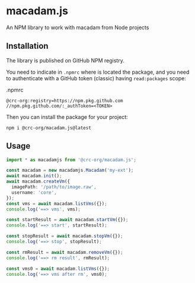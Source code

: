 # macadam.js
An NPM library to work with macadam from Node projects

## Installation

The library is published on GitHub NPM registry. 

You need to indicate in `.npmrc` where is located the package, and you need to authenticate with a GitHub token (classic) having `read:packages` scope:

.npmrc
```
@crc-org:registry=https://npm.pkg.github.com
//npm.pkg.github.com/:_authToken=<TOKEN>
```

Then you can install the package for your project:

```
npm i @crc-org/macadam.js@latest
```

## Usage

```typescript
import * as macadamjs from '@crc-org/macadam.js';

const macadam = new macadamjs.Macadam('my-ext');
await macadam.init();
await macadam.createVm({
  imagePath: '/path/to/image.raw',
  username: 'core',
});
const vms = await macadam.listVms({});
console.log('==> vms', vms);

const startResult = await macadam.startVm({});
console.log('==> start', startResult);

const stopResult = await macadam.stopVm({});
console.log('==> stop', stopResult);

const rmResult = await macadam.removeVm({});
console.log('==> rm result', rmResult);

const vms0 = await macadam.listVms({});
console.log('==> vms after rm', vms0);
```
